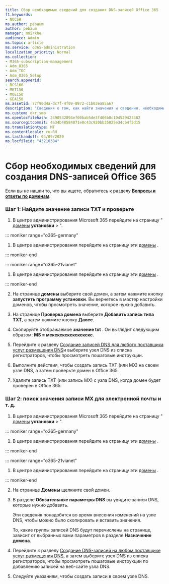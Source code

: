 ```yaml
---
title: Сбор необходимых сведений для создания DNS-записей Office 365
f1.keywords:
- NOCSH
ms.author: pebaum
author: pebaum
manager: mnirkhe
audience: Admin
ms.topic: article
ms.service: o365-administration
localization_priority: Normal
ms.collection:
- M365-subscription-management
- Adm_O365
- Adm_TOC
- Adm_O365_Setup
search.appverid:
- BCS160
- MET150
- MOE150
- GEA150
ms.assetid: 77f90d4a-dc7f-4f09-8972-c1b03ea85a67
description: 'Сведения о том, как найти значения и сведения, необходимые для создания записей DNS для Office 365. '
ms.custom: okr_smb
ms.openlocfilehash: 2490532894ef00bab5de3f406b0c104529423382
ms.sourcegitcommit: 4a34b48584071e0c43c920bb35025e34cb4f5d15
ms.translationtype: MT
ms.contentlocale: ru-RU
ms.lasthandoff: 04/09/2020
ms.locfileid: "43210384"
---
```

# <a name="gather-the-information-you-need-to-create-office-365-dns-records"></a>Сбор необходимых сведений для создания DNS-записей Office 365

 Если вы не нашли то, что вы ищете, обратитесь к разделу **[Вопросы и ответы по доменам](../setup/domains-faq.md)**. 
  
### <a name="step-1-find-the-txt-record-value-and-verify"></a>Шаг 1: Найдите значение записи TXT и проверьте

1. В центре администрирования Microsoft 365 перейдите на страницу " <a href="https://go.microsoft.com/fwlink/p/?linkid=834818" target="_blank">домены</a> **установки** \> ".

::: moniker range="o365-germany"

1. В центре администрирования перейдите на страницу эти <a href="https://go.microsoft.com/fwlink/p/?linkid=854615" target="_blank">домены</a> .

::: moniker-end

::: moniker range="o365-21vianet"

1. В центре администрирования перейдите на страницу эти <a href="https://go.microsoft.com/fwlink/p/?linkid=2007048" target="_blank">домены</a> .

::: moniker-end
    
2. На странице **домены** выберите свой домен, а затем нажмите кнопку **запустить программу установки**. Вы вернетесь в мастер настройки доменов, чтобы просмотреть значение, которое нужно добавить.
    
3. На странице **Проверка домена** выберите **Добавить запись типа TXT**, а затем нажмите кнопку **Далее**.
    
4. Скопируйте отображаемое **значение txt** . Он выглядит следующим образом: **MS = мскскскскскскскскс**. 
    
5. Перейдите к разделу [Создание записей DNS для любого поставщика услуг размещения DNS](create-dns-records-at-any-dns-hosting-provider.md)и выберите узел DNS из списка регистраторов, чтобы просмотреть пошаговые инструкции.
    
6. Выполните действия, чтобы создать запись TXT (или MX) на своем узле DNS, а затем проверьте домен в Office 365.

7. Удалите запись TXT (или запись MX) с узла DNS, когда домен будет проверен в Office 365.
    
### <a name="step-2-find-the-mx-record-value-for-email-and-more"></a>Шаг 2: поиск значения записи MX для электронной почты и т. д.

1. В центре администрирования Microsoft 365 перейдите на страницу " <a href="https://go.microsoft.com/fwlink/p/?linkid=834818" target="_blank">домены</a> **установки** \> ".
    
::: moniker range="o365-germany"

1. В центре администрирования перейдите на страницу эти <a href="https://go.microsoft.com/fwlink/p/?linkid=854615" target="_blank">домены</a> .

::: moniker-end

::: moniker range="o365-21vianet"

1. В центре администрирования перейдите на страницу эти <a href="https://go.microsoft.com/fwlink/p/?linkid=2007048" target="_blank">домены</a> .

::: moniker-end
    
2. На странице **Домены** щелкните свой домен. 
    
3. В разделе **Обязательные параметры DNS** вы увидите записи DNS, которые нужно добавить.
    
    Эти сведения понадобятся во время внесения изменений на узле DNS, чтобы можно было скопировать и вставить значения.
    
    То, какие группы записей DNS будут перечислены на странице, зависит от выбранных вами параметров в разделе **Назначение домена**.
    
4. Перейдите к разделу [Создание DNS-записей на любом поставщике услуг размещения DNS](create-dns-records-at-any-dns-hosting-provider.md), а затем выберите узел DNS из списка регистраторов, чтобы просмотреть пошаговые инструкции по добавлению записей на веб-сайте узла DNS.
    
5. Следуйте указаниям, чтобы создать записи в своем узле DNS.
